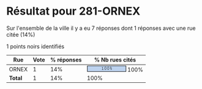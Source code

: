 # Résultat pour 281-ORNEX

Sur l'ensemble de la ville il y a eu 7 réponses dont 1 réponses avec une rue citée (14%)

1 points noirs identifiés

| Rue | Vote | % réponses | % Nb rues cités|
|-----|------|------------|----------------|
| ORNEX | 1 | 14% | <img src="../../img/bar_100.gif" />&nbsp;100%|
| **Total** | 1 | 14% | 100%|
